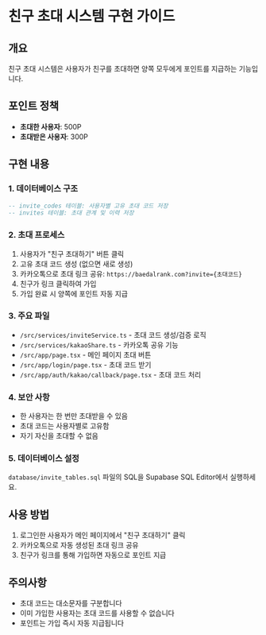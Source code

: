 # 친구 초대 시스템 구현 가이드

## 개요
친구 초대 시스템은 사용자가 친구를 초대하면 양쪽 모두에게 포인트를 지급하는 기능입니다.

## 포인트 정책
- **초대한 사용자**: 500P
- **초대받은 사용자**: 300P

## 구현 내용

### 1. 데이터베이스 구조
```sql
-- invite_codes 테이블: 사용자별 고유 초대 코드 저장
-- invites 테이블: 초대 관계 및 이력 저장
```

### 2. 초대 프로세스
1. 사용자가 "친구 초대하기" 버튼 클릭
2. 고유 초대 코드 생성 (없으면 새로 생성)
3. 카카오톡으로 초대 링크 공유: `https://baedalrank.com?invite={초대코드}`
4. 친구가 링크 클릭하여 가입
5. 가입 완료 시 양쪽에 포인트 자동 지급

### 3. 주요 파일
- `/src/services/inviteService.ts` - 초대 코드 생성/검증 로직
- `/src/services/kakaoShare.ts` - 카카오톡 공유 기능
- `/src/app/page.tsx` - 메인 페이지 초대 버튼
- `/src/app/login/page.tsx` - 초대 코드 받기
- `/src/app/auth/kakao/callback/page.tsx` - 초대 코드 처리

### 4. 보안 사항
- 한 사용자는 한 번만 초대받을 수 있음
- 초대 코드는 사용자별로 고유함
- 자기 자신을 초대할 수 없음

### 5. 데이터베이스 설정
`database/invite_tables.sql` 파일의 SQL을 Supabase SQL Editor에서 실행하세요.

## 사용 방법
1. 로그인한 사용자가 메인 페이지에서 "친구 초대하기" 클릭
2. 카카오톡으로 자동 생성된 초대 링크 공유
3. 친구가 링크를 통해 가입하면 자동으로 포인트 지급

## 주의사항
- 초대 코드는 대소문자를 구분합니다
- 이미 가입한 사용자는 초대 코드를 사용할 수 없습니다
- 포인트는 가입 즉시 자동 지급됩니다 